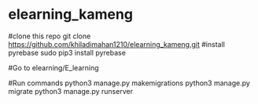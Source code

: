 # elearning_kameng

#clone this repo
git clone https://github.com/khiladimahan1210/elearning_kameng.git
#install pyrebase
sudo pip3 install pyrebase

#Go to elearning/E_learning

#Run commands
python3 manage.py makemigrations
python3 manage.py migrate
python3 manage.py runserver
